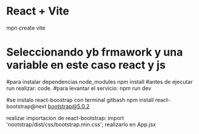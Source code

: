 # React + Vite
mpn create vite
# Seleccionando yb frmawork y una variable en este caso react y js

#para instalar dependencias node_modules
npm install
#antes de ejecutar run realizar:
code.
#para levantar el servicio:
npm run dev

#se instalo react-boostrap con terminal gitbash
npm install react-bootstrap@next bootstrap@5.0.2

realizar importacion de react-bootstrap:
import 'nootstrap/dist/css/bootstrap.min.css';  realizarlo en App.jsx
